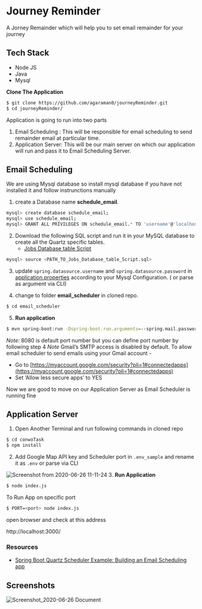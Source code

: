 # Journey Reminder

A Jorney Remainder which will help you to set email remainder for your journey

## Tech Stack
+ Node JS
+ Java
+ Mysql

**Clone The Application**

```bash 
$ git clone https://github.com/agaraman0/journeyReminder.git
$ cd journeyReminder/
```

Application is going to run into two parts 
1. Email Scheduling : This will be responsible for email scheduling to send remainder email at particular time. 
2. Application Server: This will be our main server on which our application will run and pass it to Email Scheduling Server.

## Email Scheduling
We are using Mysql database so install mysql database if you have not installed it and follow instrunctions manually

1. create a Database name **schedule_email**. 
```bash
mysql> create database schedule_email;
mysql> use schedule_email;
mysql> GRANT ALL PRIVILEGES ON schedule_email.* TO 'username'@'localhost';
```
2. Download the following SQL script and run it in your MySQL database to create all the Quartz specific tables.
	+ [Jobs Database table Script](https://github.com/quartznet/quartznet/blob/master/database/tables/tables_mysql_innodb.sql)
```bash
mysql> source <PATH_TO_Jobs_Database_table_Script.sql> 
``` 

3. update `spring.datasource.username` and `spring.datasource.password` in [application.properties](/email-scheduler/src/main/resources/application.properties) according to your Mysql Configuration. ( or parse as argument via CLI)

4.  change to folder **email_scheduler** in cloned repo.
```bash
$ cd email_scheduler
``` 
5. **Run application**
```bash
$ mvn spring-boot:run -Dspring-boot.run.arguments=--spring.mail.password=<password>,--spring.mail.username=<email>
```


*Note:* 8080 is default port number but you can define port number by following step 4
*Note* Gmail’s SMTP access is disabled by default. To allow email scheduler to send emails using your Gmail account -

-   Go to [https://myaccount.google.com/security?pli=1#connectedapps](https://myaccount.google.com/security?pli=1#connectedapps)
-   Set ‘Allow less secure apps’ to YES

Now we are good to move on our Application Server as Email Scheduler is running fine

## Application Server

1. Open Another Terminal and run following commands in cloned repo 

```bash
$ cd conwoTask
$ npm install
```

2. Add Google Map API key and Scheduler port in `.env_sample` and rename it as `.env` or parse via CLI

![Screenshot from 2020-06-26 11-11-24](https://user-images.githubusercontent.com/29687692/85826827-9e801300-b7a2-11ea-8d21-1f9c044d10e5.png)
3. **Run Application**
```bash
$ node index.js
```
To Run App on specific port 

```bash
$ PORT=<port> node index.js
```

open browser and check at this address

http://localhost:3000/



### Resources
+ [Spring Boot Quartz Scheduler Example: Building an Email Scheduling app](https://www.callicoder.com/spring-boot-quartz-scheduler-email-scheduling-example/)



## Screenshots

![Screenshot_2020-06-26 Document](https://user-images.githubusercontent.com/29687692/85827439-ef443b80-b7a3-11ea-8415-e19a688079d9.png)

